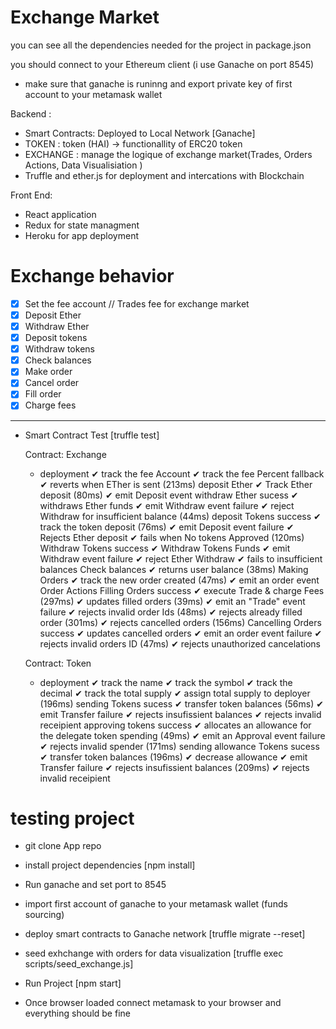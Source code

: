 # Exchange Market

you can see all the dependencies needed for the project in package.json 

you should connect to your Ethereum client (i use Ganache on port 8545)
- make sure that ganache is runinng and export private key of first account to your metamask wallet

Backend :
- Smart Contracts: Deployed to Local Network [Ganache]
- TOKEN : token (HAI) -> functionallity of ERC20 token
- EXCHANGE : manage the logique of exchange market(Trades, Orders Actions, Data Visualisiation )
- Truffle and ether.js for deployment and intercations with Blockchain

Front End:
- React application
- Redux for state managment
- Heroku for app deployment 


# Exchange behavior

- [X] Set the fee account  // Trades fee for exchange market
- [X] Deposit Ether
- [X] Withdraw Ether
- [X] Deposit tokens
- [X] Withdraw tokens
- [X] Check balances
- [X] Make order
- [X] Cancel order
- [X] Fill order
- [X] Charge fees
-------------------
- Smart Contract Test [truffle test]

  Contract: Exchange
  - deployment
      ✔ track the fee Account
      ✔ track the fee Percent
    fallback
      ✔ reverts when ETher is sent (213ms)
    deposit Ether
      ✔ Track Ether deposit (80ms)
      ✔ emit Deposit event
    withdraw Ether
      sucess
        ✔ withdraws Ether funds
        ✔ emit Withdraw event
      failure
        ✔ reject Withdraw for insufficient balance (44ms)
    deposit Tokens
      success
        ✔ track the token deposit (76ms)
        ✔ emit Deposit event
      failure
        ✔ Rejects Ether deposit
        ✔ fails when No tokens Approved (120ms)
    Withdraw Tokens
      success
        ✔ Withdraw Tokens Funds
        ✔ emit Withdraw event
      failure
        ✔ reject Ether Withdraw
        ✔ fails to insufficient balances
    Check balances
      ✔ returns user balance (38ms)
    Making Orders
      ✔ track the new order created  (47ms)
      ✔ emit an order event
    Order Actions
      Filling Orders
        success
          ✔ execute Trade & charge Fees (297ms)
          ✔ updates filled orders (39ms)
          ✔ emit an "Trade" event
        failure
          ✔ rejects invalid order Ids (48ms)
          ✔ rejects already filled order (301ms)
          ✔ rejects cancelled orders (156ms)
     Cancelling Orders
        success
          ✔ updates cancelled orders
          ✔ emit an order event
        failure
          ✔ rejects invalid orders ID (47ms)
          ✔ rejects unauthorized cancelations

  Contract: Token
  - deployment
      ✔ track the name
      ✔ track the symbol
      ✔ track the decimal
      ✔ track the total supply
      ✔ assign total supply to deployer (196ms)
    sending Tokens
      sucess
        ✔ transfer token balances (56ms)
        ✔ emit Transfer
      failure
        ✔ rejects insufissient balances
        ✔ rejects invalid receipient
    approving tokens
      success
        ✔ allocates an allowance for the delegate token spending (49ms)
        ✔ emit an Approval event
      failure
        ✔ rejects invalid spender (171ms)
    sending allowance Tokens
      sucess
        ✔ transfer token balances (196ms)
        ✔ decrease  allowance
        ✔ emit Transfer
      failure
        ✔ rejects insufissient balances (209ms)
        ✔ rejects invalid receipient

# testing project
  - git clone App repo
  - install project dependencies [npm install]
  - Run ganache and set port to 8545
  - import first account of ganache to your metamask wallet (funds sourcing)
  - deploy smart contracts to Ganache network [truffle migrate --reset]
  - seed exhchange with orders for data visualization [truffle exec scripts/seed_exchange.js]
  - Run Project [npm start]

  - Once browser loaded connect metamask to your browser and everything should be fine 


